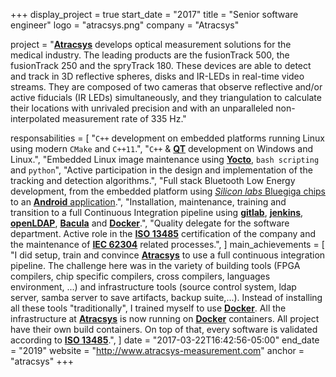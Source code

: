 +++
display_project = true
start_date = "2017"
title = "Senior software engineer"
logo = "atracsys.png"
company = "Atracsys"

project = "[**Atracsys**](https://www.atracsys-measurement.com/) develops optical measurement solutions for the medical industry. The leading products are the fusionTrack 500, the fusionTrack 250 and the spryTrack 180. These devices are able to detect and track in 3D reflective spheres, disks and IR-LEDs in real-time video streams. They are composed of two cameras that observe reflective and/or active fiducials (IR LEDs) simultaneously, and they triangulation to calculate their locations with unrivaled precision and with an unparalleled non-interpolated measurement rate of 335 Hz."

responsabilities = [
  "`C++` development on embedded platforms running Linux using modern `CMake` and `C++11`.",
  "`C++` & [**QT**](https://www.qt.io/) development on Windows and Linux.",
  "Embedded Linux image maintenance using [**Yocto**](https://www.yoctoproject.org/), `bash scripting` and `python`",
  "Active participation in the design and implementation of the tracking and detection algorithms.",
  "Full stack Bluetooth Low Energy development, from the embedded platform using [*Silicon labs* Bluegiga chips](https://www.silabs.com/products/development-tools/software/bluegiga-bluetooth-smart-software-stack) to an [**Android** application](https://play.google.com/store/apps/details?id=com.atracsys.sprytrackdemo).",
  "Installation, maintenance, training and transition to a full Continuous Integration pipeline using [**gitlab**](https://about.gitlab.com/community/), [**jenkins**](https://jenkins.io/), [**openLDAP**](https://www.openldap.org/), [**Bacula**](https://blog.bacula.org/) and [**Docker**](https://www.docker.com/).",
  "Quality delegate for the software department. Active role in the [**ISO 13485**](https://www.iso.org/standard/59752.html) certification of the company and the maintenance of [**IEC 62304**](https://en.wikipedia.org/wiki/IEC_62304) related processes.",
]
main_achievements = [
  "I did setup, train and convince [**Atracsys**](https://www.atracsys-measurement.com/) to use a full continuous integration pipeline. The challenge here was in the variety of building tools (FPGA compilers, chip specific compilers, cross compilers, languages environment, ...) and infrastructure tools (source control system, ldap server, samba server to save artifacts, backup suite,...). Instead of installing all these tools \"traditionally\", I trained myself to use [**Docker**](https://www.docker.com/). All the infrastructure at [**Atracsys**](https://www.atracsys-measurement.com/) is now running on [**Docker**](https://www.docker.com/) containers. All project have their own build containers. On top of that, every software is validated according to [**ISO 13485**](https://www.iso.org/standard/59752.html).",
]
date = "2017-03-22T16:42:56-05:00"
end_date = "2019"
website = "http://www.atracsys-measurement.com"
anchor = "atracsys"
+++
